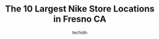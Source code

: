 ---
layout: ampstory
image: https://i0.wp.com/www.depkes.org/wp-content/uploads/2023/06/nike-0-in-fresno-ca-1685966654.jpeg?resize=640,853
author: techidn
featured: false
description: Discover the impressive array of Nike options in Fresno CA, where you can find 10 of the largest Nike establishments in the area. From renowned classics to hidden gems, Fresno CA offers a di
title: The 10 Largest Nike Store Locations in Fresno CA
cover:
   title: The 10 Largest Nike Store Locations in Fresno CA
   subtitle: Rickpate
   background: https://www.depkes.org/wp-content/uploads/2023/06/nike-0-in-fresno-ca-1685966654.jpeg

pages: 
 - layout: thirds
   top: <h1>#1 Macys</h1>
   bottom: "<p>My girlfriend loves purchasing make-up from Macys from the Mac section of the store.  The thing is with her obsession with Macs products is that she isnt  a profession</p>"
   background: https://www.depkes.org/wp-content/uploads/2023/06/nike-1-in-fresno-ca-1685966654.jpeg
   backgroundblur: true
 - layout: thirds
   top: <h1>#2 Nordstrom Rack</h1>
   bottom: "<p>7883 N Blackstone Ave, Fresno, CA 93720, United States</p>"
   background: https://www.depkes.org/wp-content/uploads/2023/06/nike-2-in-fresno-ca-1685966655.jpeg
   cta:
      link: https://www.depkes.org/blog/the-10-largest-nike-store-locations-in-fresno-ca/
      text: The 10 Largest Nike Store Locations in Fresno CA
 - layout: thirds
   top: <h1>#3 Big 5 Sporting Goods</h1>
   bottom: "<p>Best Plaza Shopping centre, 5488 N Blackstone Ave, Fresno, CA 93710, United States</p>"
   background: https://www.depkes.org/wp-content/uploads/2023/06/nike-3-in-fresno-ca-1685966655.jpeg
   cta:
      link: https://www.depkes.org/blog/the-10-largest-nike-store-locations-in-fresno-ca/
      text: The 10 Largest Nike Store Locations in Fresno CA
 - layout: thirds
   top: <h1>#4 DICKS Sporting Goods</h1>
   bottom: "<p>7572 N Blackstone Ave, Fresno, CA 93720, United States</p>"
   background: https://images.unsplash.com/photo-1604871000636-074fa5117945?ixlib=rb-4.0.3&ixid=MnwxMjA3fDB8MHxwaG90by1wYWdlfHx8fGVufDB8fHx8&auto=format&fit=crop&w=640&h=853&q=80
   cta:
      link: https://www.depkes.org/blog/the-10-largest-nike-store-locations-in-fresno-ca/
      text: The 10 Largest Nike Store Locations in Fresno CA
 - layout: thirds
   top: <h1>#5 DICKS Sporting Goods</h1>
   bottom: "<p>3380 W Shaw Ave, Fresno, CA 93711, United States</p>"
   background: https://images.unsplash.com/photo-1620421680010-0766ff230392?ixlib=rb-4.0.3&ixid=MnwxMjA3fDB8MHxwaG90by1wYWdlfHx8fGVufDB8fHx8&auto=format&fit=crop&w=640&h=853&q=80
   cta:
      link: https://www.depkes.org/blog/the-10-largest-nike-store-locations-in-fresno-ca/
      text: The 10 Largest Nike Store Locations in Fresno CA
 - layout: thirds
   top: <h1>#6 Foot Locker</h1>
   bottom: "<p>689 E Shaw Ave Suite 121, Fresno, CA 93710, United States</p>"
   background: https://images.unsplash.com/photo-1567095761054-7a02e69e5c43?ixlib=rb-4.0.3&ixid=MnwxMjA3fDB8MHxwaG90by1wYWdlfHx8fGVufDB8fHx8&auto=format&fit=crop&w=640&h=853&q=80
   cta:
      link: https://www.depkes.org/blog/the-10-largest-nike-store-locations-in-fresno-ca/
      text: The 10 Largest Nike Store Locations in Fresno CA
 - layout: thirds
   top: <h1>#7 Vans</h1>
   bottom: "<p>537 E Shaw Ave Suite 669, Fresno, CA 93710, United States</p>"
   background: https://images.unsplash.com/photo-1540457036297-448b6b99e91c?ixlib=rb-4.0.3&ixid=MnwxMjA3fDB8MHxwaG90by1wYWdlfHx8fGVufDB8fHx8&auto=format&fit=crop&w=640&h=853&q=80
   cta:
      link: https://www.depkes.org/blog/the-10-largest-nike-store-locations-in-fresno-ca/
      text: The 10 Largest Nike Store Locations in Fresno CA
 - layout: thirds
   middle: Continue reading...
   background: https://images.unsplash.com/photo-1553949345-eb786bb3f7ba?ixlib=rb-4.0.3&ixid=MnwxMjA3fDB8MHxwaG90by1wYWdlfHx8fGVufDB8fHx8&auto=format&fit=crop&w=640&h=853&q=80
   cta:
      link: https://www.depkes.org/blog/the-10-largest-nike-store-locations-in-fresno-ca/
      text: The 10 Largest Nike Store Locations in Fresno CA
      
---